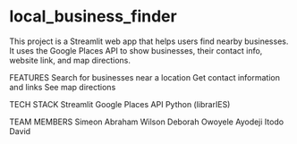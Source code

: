 # local_business_finder
This project is a Streamlit web app that helps users find nearby businesses.
It uses the Google Places API to show businesses, their contact info, website link, and map directions.

FEATURES
Search for businesses near a location
Get contact information and links
See map directions

TECH STACK
Streamlit
Google Places API
Python (librarIES)

TEAM MEMBERS
Simeon Abraham
Wilson Deborah
Owoyele Ayodeji
Itodo David
